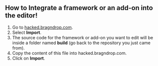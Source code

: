 ## How to Integrate a framework or an add-on into the editor!

 1. Go to [hacked.bragndrop.com](https://hacked.bragndrop.com).
 2. Select **Import**.
 3. The source code for the framework or add-on you want to edit will be inside a folder named **build** (go back to the repository you just came from).
 4. Copy the content of this file into hacked.bragndrop.com.
 5. Click on **Import**.
